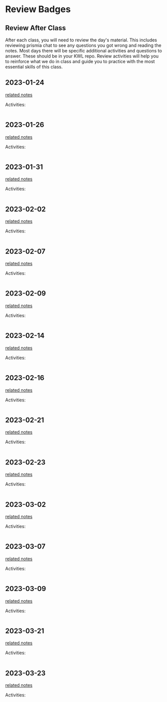 
# Review Badges


## Review After Class

After each class, you will need to review the day's material. This includes reviewing prismia chat to see any questions you got wrong and reading the notes. Most days there will be specific additional activities and questions to answer.  These should be in your KWL repo. Review activities will help you to reinforce what we do in class and guide you to practice with the most essential skills of this class.  



<!--

```{code-cell} ipython3
:tags: ["hide-input"]
import os
from IPython.display import Markdown, display

rev_file_list = sorted(os.listdir('../_review/'))


```

```{code-cell} ipython3
:tags: ["hide-input"]

for rev_file in rev_file_list:
    date_str = rev_file[:-3]
    date_link = '[' + date_str + '](../notes/' + date_str + ')'
    display(Markdown(date_link))
    display(Markdown('../_review/' + rev_file))
```
 -->


## 2023-01-24

[related notes](../notes/2023-01-24)

Activities:
```{include} ../_review/2023-01-24.md
```
## 2023-01-26

[related notes](../notes/2023-01-26)

Activities:
```{include} ../_review/2023-01-26.md
```

## 2023-01-31

[related notes](../notes/2023-01-31)

Activities:
```{include} ../_review/2023-01-31.md
```

## 2023-02-02

[related notes](../notes/2023-02-02)

Activities:
```{include} ../_review/2023-02-02.md
```
## 2023-02-07

[related notes](../notes/2023-02-07)

Activities:
```{include} ../_review/2023-02-07.md
```
## 2023-02-09

[related notes](../notes/2023-02-09)

Activities:
```{include} ../_review/2023-02-09.md
```
## 2023-02-14

[related notes](../notes/2023-02-14)

Activities:
```{include} ../_review/2023-02-14.md
```
## 2023-02-16

[related notes](../notes/2023-02-16)

Activities:
```{include} ../_review/2023-02-16.md
```
## 2023-02-21

[related notes](../notes/2023-02-21)

Activities:
```{include} ../_review/2023-02-21.md
```
## 2023-02-23

[related notes](../notes/2023-02-23)

Activities:
```{include} ../_review/2023-02-23.md
```
## 2023-03-02

[related notes](../notes/2023-03-02)

Activities:
```{include} ../_review/2023-03-02.md
```
## 2023-03-07

[related notes](../notes/2023-03-07)

Activities:
```{include} ../_review/2023-03-07.md
```
## 2023-03-09

[related notes](../notes/2023-03-09)

Activities:
```{include} ../_review/2023-03-09.md
```
## 2023-03-21

[related notes](../notes/2023-03-21)

Activities:
```{include} ../_review/2023-03-21.md
```
## 2023-03-23

[related notes](../notes/2023-03-23)

Activities:
```{include} ../_review/2023-03-23.md
```